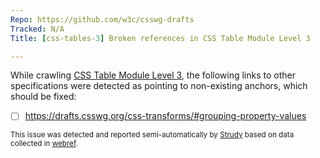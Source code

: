 ```yaml
---
Repo: https://github.com/w3c/csswg-drafts
Tracked: N/A
Title: [css-tables-3] Broken references in CSS Table Module Level 3

---
```


While crawling [CSS Table Module Level 3](https://drafts.csswg.org/css-tables-3/), the following links to other specifications were detected as pointing to non-existing anchors, which should be fixed:
* [ ] https://drafts.csswg.org/css-transforms/#grouping-property-values

<sub>This issue was detected and reported semi-automatically by [Strudy](https://github.com/w3c/strudy/) based on data collected in [webref](https://github.com/w3c/webref/).</sub>

